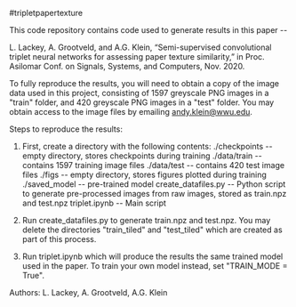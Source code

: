 #tripletpapertexture

This code repository contains code used to generate results in this paper --

L. Lackey, A. Grootveld, and A.G. Klein, “Semi-supervised convolutional triplet neural networks for assessing paper texture similarity,” in Proc. Asilomar Conf. on Signals, Systems, and Computers, Nov. 2020.

To fully reproduce the results, you will need to obtain a copy of the image data used in this project, consisting of 1597 greyscale PNG images in a "train" folder, and 420 greyscale PNG images in a "test" folder.  You may obtain access to the image files by emailing andy.klein@wwu.edu.  

Steps to reproduce the results:

1. First, create a directory with the following contents:
    ./checkpoints        -- empty directory, stores checkpoints during training
    ./data/train         -- contains 1597 training image files
    ./data/test          -- contains 420 test image files
    ./figs               -- empty directory, stores figures plotted during training
    ./saved_model        -- pre-trained model
    create_datafiles.py  -- Python script to generate pre-processed images from raw images, stored as train.npz and test.npz
    triplet.ipynb        -- Main script

2. Run create_datafiles.py to generate train.npz and test.npz.  You may delete the directories "train_tiled" and "test_tiled" which are created as part of this process.

3. Run triplet.ipynb which will produce the results the same trained model used in the paper.  To train your own model instead, set "TRAIN_MODE = True".  

Authors: L. Lackey, A. Grootveld, A.G. Klein
